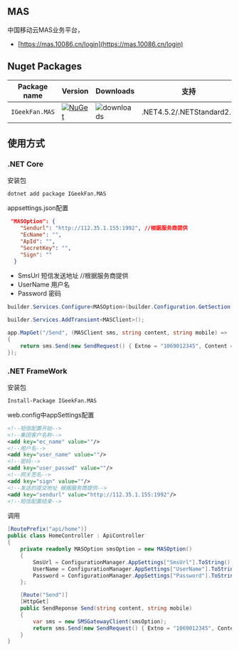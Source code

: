 ﻿## MAS

中国移动云MAS业务平台，

- [https://mas.10086.cn/login](https://mas.10086.cn/login)

## Nuget Packages

| Package name   | Version                                                                                                                                              | Downloads                                                      | 支持                      |
| -------------- | ---------------------------------------------------------------------------------------------------------------------------------------------------- | -------------------------------------------------------------- | ------------------------- |
| `IGeekFan.MAS` | [![NuGet](https://img.shields.io/nuget/v/IGeekFan.MAS.svg?style=flat-square&label=nuget&color=fedcba)](https://www.nuget.org/packages/IGeekFan.MAS/) | ![downloads](https://img.shields.io/nuget/dt/IGeekFan.MAS.svg) | .NET4.5.2/.NETStandard2.0 |


## 使用方式

### .NET Core

安装包
```console
dotnet add package IGeekFan.MAS
```

appsettings.json配置
```json
 "MASOption": {
    "Sendurl": "http://112.35.1.155:1992", //根据服务商提供
    "EcName": "",
    "ApId": "",
    "SecretKey": "",
    "Sign": ""
  }
```
- SmsUrl 短信发送地址 //根据服务商提供
- UserName 用户名
- Password 密码

```cs
builder.Services.Configure<MASOption>(builder.Configuration.GetSection("MASOption"));

builder.Services.AddTransient<MASClient>();
```

```cs
app.MapGet("/Send", (MASClient sms, string content, string mobile) =>
{
    return sms.Send(new SendRequest() { Extno = "1069012345", Content = content, Mobile = mobile });
});
```


### .NET FrameWork

安装包
```console
Install-Package IGeekFan.MAS
```

web.config中appSettings配置
```xml
<!--短信配置开始-->
<!--集团客户名称-->
<add key="ec_name" value=""/>
<!--用户名-->
<add key="user_name" value=""/>
<!--密码-->
<add key="user_passwd" value=""/>
<!--网关签名-->
<add key="sign" value=""/>
<!--发送的提交地址 根据服务商提供-->
<add key="sendurl" value="http://112.35.1.155:1992"/>
<!--短信配置结束-->
```

调用 

```csharp
[RoutePrefix("api/home")]
public class HomeController : ApiController
{
    private readonly MASOption smsOption = new MASOption()
    {
        SmsUrl = ConfigurationManager.AppSettings["SmsUrl"].ToString(),
        UserName = ConfigurationManager.AppSettings["UserName"].ToString(),
        Password = ConfigurationManager.AppSettings["Password"].ToString()
    };

    [Route("Send")]
    [HttpGet]
    public SendReponse Send(string content, string mobile)
    {
        var sms = new SMSGatewayClient(smsOption);
        return sms.Send(new SendRequest() { Extno = "1069012345", Content = content, Mobile = mobile });
    }
}
```
